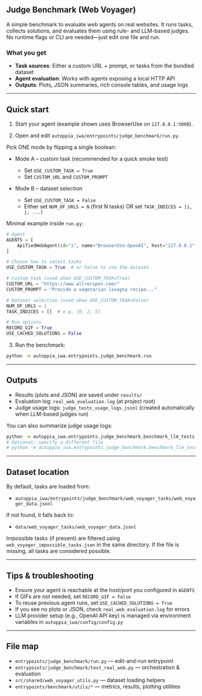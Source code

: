 
## Judge Benchmark (Web Voyager)

A simple benchmark to evaluate web agents on real websites. It runs tasks, collects solutions, and evaluates them using rule- and LLM-based judges. No runtime flags or CLI are needed—just edit one file and run.

### What you get
- **Task sources**: Either a custom URL + prompt, or tasks from the bundled dataset
- **Agent evaluation**: Works with agents exposing a local HTTP API
- **Outputs**: Plots, JSON summaries, rich console tables, and usage logs

---

## Quick start

1) Start your agent (example shown uses BrowserUse on `127.0.0.1:5000`).

2) Open and edit `autoppia_iwa/entrypoints/judge_benchmark/run.py`.

Pick ONE mode by flipping a single boolean:

- Mode A – custom task (recommended for a quick smoke test)
  - Set `USE_CUSTOM_TASK = True`
  - Set `CUSTOM_URL` and `CUSTOM_PROMPT`

- Mode B – dataset selection
  - Set `USE_CUSTOM_TASK = False`
  - Either set `NUM_OF_URLS = N` (first N tasks) OR set `TASK_INDICES = [i, j, ...]`

Minimal example inside `run.py`:
```python
# Agent
AGENTS = [
    ApifiedWebAgent(id="1", name="BrowserUse-OpenAI", host="127.0.0.1", port=5000, timeout=120),
]

# Choose how to select tasks
USE_CUSTOM_TASK = True  # or False to use the dataset

# Custom task (used when USE_CUSTOM_TASK=True)
CUSTOM_URL = "https://www.allrecipes.com/"
CUSTOM_PROMPT = "Provide a vegetarian lasagna recipe..."

# Dataset selection (used when USE_CUSTOM_TASK=False)
NUM_OF_URLS = 1
TASK_INDICES = []  # e.g. [0, 2, 5]

# Run options
RECORD_GIF = True
USE_CACHED_SOLUTIONS = False
```

3) Run the benchmark:
```bash
python -m autoppia_iwa.entrypoints.judge_benchmark.run
```

---

## Outputs
- Results (plots and JSON) are saved under `results/`
- Evaluation log: `real_web_evaluation.log` (at project root)
- Judge usage logs: `judge_tests_usage_logs.jsonl` (created automatically when LLM-based judges run)

You can also summarize judge usage logs:
```bash
python -m autoppia_iwa.entrypoints.judge_benchmark.benchmark_llm_tests
# Optional: specify a different file
# python -m autoppia_iwa.entrypoints.judge_benchmark.benchmark_llm_tests --src /path/to/judge_tests_usage_logs.jsonl
```

---

## Dataset location
By default, tasks are loaded from:
- `autoppia_iwa/entrypoints/judge_benchmark/web_voyager_tasks/web_voyager_data.jsonl`

If not found, it falls back to:
- `data/web_voyager_tasks/web_voyager_data.jsonl`

Impossible tasks (if present) are filtered using `web_voyager_impossible_tasks.json` in the same directory. If the file is missing, all tasks are considered possible.

---

## Tips & troubleshooting
- Ensure your agent is reachable at the host/port you configured in `AGENTS`
- If GIFs are not needed, set `RECORD_GIF = False`
- To reuse previous agent runs, set `USE_CACHED_SOLUTIONS = True`
- If you see no plots or JSON, check `real_web_evaluation.log` for errors
- LLM provider setup (e.g., OpenAI API key) is managed via environment variables in `autoppia_iwa/config/config.py`

---

## File map
- `entrypoints/judge_benchmark/run.py` — edit-and-run entrypoint
- `entrypoints/judge_benchmark/test_real_web.py` — orchestration & evaluation
- `src/shared/web_voyager_utils.py` — dataset loading helpers
- `entrypoints/benchmark/utils/*` — metrics, results, plotting utilities
